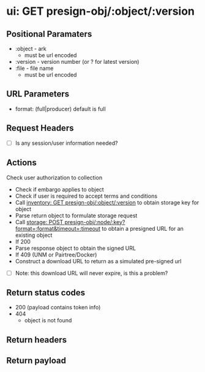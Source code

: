 # ui: GET presign-obj/:object/:version

## Positional Paramaters
- :object - ark
  - must be url encoded
- :version - version number (or ? for latest version)
- :file - file name
  - must be url encoded

## URL Parameters
- format: (full|producer) default is full

## Request Headers

- [ ] Is any session/user information needed?

## Actions

Check user authorization to collection
- Check if embargo applies to object
- Check if user is required to accept terms and conditions
- Call [inventory: GET presign-obj/:object/:version](../inventory/presign-obj.md) to obtain storage key for object
- Parse return object to formulate storage request
- Call [storage: POST presign-obj/:node/:key?format=:format&timeout=:timeout](../storage/presign-obj.md) to obtain a presigned URL for an existing object
- If 200
 - Parse response object to obtain the signed URL
- If 409 (UNM or Pairtree/Docker)
 - Construct a download URL to return as a simulated pre-signed url
 - [ ] Note: this download URL will never expire, is this a problem?

## Return status codes
- 200 (payload contains token info)
- 404
  - object is not found

## Return headers

## Return payload
